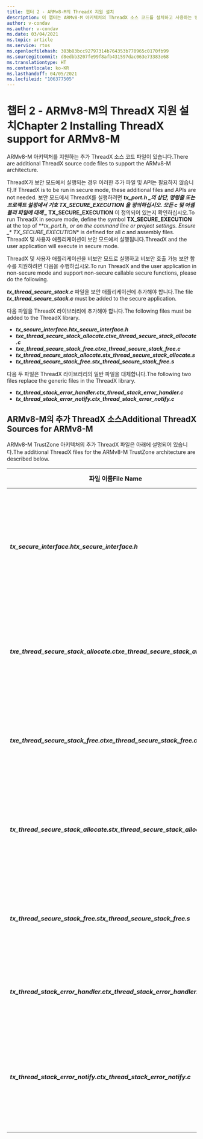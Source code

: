 ```yaml
---
title: 챕터 2 - ARMv8-M의 ThreadX 지원 설치
description: 이 챕터는 ARMv8-M 아키텍처의 ThreadX 소스 코드를 설치하고 사용하는 방법을 설명합니다.
author: v-condav
ms.author: v-condav
ms.date: 03/04/2021
ms.topic: article
ms.service: rtos
ms.openlocfilehash: 303b83bcc92797314b764353b770965c0170fb99
ms.sourcegitcommit: d8edbb3207fe99f8afb431597dac063e73383e68
ms.translationtype: HT
ms.contentlocale: ko-KR
ms.lasthandoff: 04/05/2021
ms.locfileid: "106377505"
---
```

#  <a name="chapter-2--installing-threadx-support-for-armv8-m"></a><span data-ttu-id="2f2c1-103">챕터 2 - ARMv8-M의 ThreadX 지원 설치</span><span class="sxs-lookup"><span data-stu-id="2f2c1-103">Chapter 2  Installing ThreadX support for ARMv8-M</span></span>

<span data-ttu-id="2f2c1-104">ARMv8-M 아키텍처를 지원하는 추가 ThreadX 소스 코드 파일이 있습니다.</span><span class="sxs-lookup"><span data-stu-id="2f2c1-104">There are additional ThreadX source code files to support the ARMv8-M architecture.</span></span>

<span data-ttu-id="2f2c1-105">ThreadX가 보안 모드에서 실행되는 경우 이러한 추가 파일 및 API는 필요하지 않습니다.</span><span class="sxs-lookup"><span data-stu-id="2f2c1-105">If ThreadX is to be run in secure mode, these additional files and APIs are not needed.</span></span> <span data-ttu-id="2f2c1-106">보안 모드에서 ThreadX를 실행하려면 **_tx_port.h_ *_의 상단, 명령줄 또는 프로젝트 설정에서 기호 **TX_SECURE_EXECUTION** 을 정의하십시오. 모든 c 및 어셈블리 파일에 대해 _* TX_SECURE_EXECUTION** 이 정의되어 있는지 확인하십시오.</span><span class="sxs-lookup"><span data-stu-id="2f2c1-106">To run ThreadX in secure mode, define the symbol **TX_SECURE_EXECUTION** at the top of **_tx_port.h_*_ or on the command line or project settings. Ensure _\* TX_SECURE_EXECUTION*\* is defined for all c and assembly files.</span></span> <span data-ttu-id="2f2c1-107">ThreadX 및 사용자 애플리케이션이 보안 모드에서 실행됩니다.</span><span class="sxs-lookup"><span data-stu-id="2f2c1-107">ThreadX and the user application will execute in secure mode.</span></span>

<span data-ttu-id="2f2c1-108">ThreadX 및 사용자 애플리케이션을 비보안 모드로 실행하고 비보안 호출 가능 보안 함수를 지원하려면 다음을 수행하십시오.</span><span class="sxs-lookup"><span data-stu-id="2f2c1-108">To run ThreadX and the user application in non-secure mode and support non-secure callable secure functions, please do the following.</span></span>

<span data-ttu-id="2f2c1-109">***tx_thread_secure_stack.c*** 파일을 보안 애플리케이션에 추가해야 합니다.</span><span class="sxs-lookup"><span data-stu-id="2f2c1-109">The file ***tx_thread_secure_stack.c*** must be added to the secure application.</span></span>

<span data-ttu-id="2f2c1-110">다음 파일을 ThreadX 라이브러리에 추가해야 합니다.</span><span class="sxs-lookup"><span data-stu-id="2f2c1-110">The following files must be added to the ThreadX library.</span></span>

- <span data-ttu-id="2f2c1-111">***tx_secure_interface.h***</span><span class="sxs-lookup"><span data-stu-id="2f2c1-111">***tx_secure_interface.h***</span></span>
- <span data-ttu-id="2f2c1-112">***txe_thread_secure_stack_allocate.c***</span><span class="sxs-lookup"><span data-stu-id="2f2c1-112">***txe_thread_secure_stack_allocate.c***</span></span>
- <span data-ttu-id="2f2c1-113">***txe_thread_secure_stack_free.c***</span><span class="sxs-lookup"><span data-stu-id="2f2c1-113">***txe_thread_secure_stack_free.c***</span></span>
- <span data-ttu-id="2f2c1-114">***tx_thread_secure_stack_allocate.s***</span><span class="sxs-lookup"><span data-stu-id="2f2c1-114">***tx_thread_secure_stack_allocate.s***</span></span>
- <span data-ttu-id="2f2c1-115">***tx_thread_secure_stack_free.s***</span><span class="sxs-lookup"><span data-stu-id="2f2c1-115">***tx_thread_secure_stack_free.s***</span></span>

<span data-ttu-id="2f2c1-116">다음 두 파일은 ThreadX 라이브러리의 일반 파일을 대체합니다.</span><span class="sxs-lookup"><span data-stu-id="2f2c1-116">The following two files replace the generic files in the ThreadX library.</span></span>

- <span data-ttu-id="2f2c1-117">***tx_thread_stack_error_handler.c***</span><span class="sxs-lookup"><span data-stu-id="2f2c1-117">***tx_thread_stack_error_handler.c***</span></span>
- <span data-ttu-id="2f2c1-118">***tx_thread_stack_error_notify.c***</span><span class="sxs-lookup"><span data-stu-id="2f2c1-118">***tx_thread_stack_error_notify.c***</span></span>

## <a name="additional-threadx-sources-for-armv8-m"></a><span data-ttu-id="2f2c1-119">ARMv8-M의 추가 ThreadX 소스</span><span class="sxs-lookup"><span data-stu-id="2f2c1-119">Additional ThreadX Sources for ARMv8-M</span></span>

<span data-ttu-id="2f2c1-120">ARMv8-M TrustZone 아키텍처의 추가 ThreadX 파일은 아래에 설명되어 있습니다.</span><span class="sxs-lookup"><span data-stu-id="2f2c1-120">The additional ThreadX files for the ARMv8-M TrustZone architecture are described below.</span></span>

  | <span data-ttu-id="2f2c1-121">**파일 이름**</span><span class="sxs-lookup"><span data-stu-id="2f2c1-121">**File Name**</span></span>                            | <span data-ttu-id="2f2c1-122">**콘텐츠**</span><span class="sxs-lookup"><span data-stu-id="2f2c1-122">**Contents**</span></span>                                                        |
  |------------------------------------------|---------------------------------------------------------------------|
  | <span data-ttu-id="2f2c1-123">***tx_secure_interface.h***</span><span class="sxs-lookup"><span data-stu-id="2f2c1-123">***tx_secure_interface.h***</span></span>              | <span data-ttu-id="2f2c1-124">ThreadX 비보안 호출 가능 함수를 정의하는 파일을 포함합니다.</span><span class="sxs-lookup"><span data-stu-id="2f2c1-124">Include file that defines the ThreadX non-secure callable functions.</span></span> |
  | <span data-ttu-id="2f2c1-125">***txe_thread_secure_stack_allocate.c***</span><span class="sxs-lookup"><span data-stu-id="2f2c1-125">***txe_thread_secure_stack_allocate.c***</span></span> |  <span data-ttu-id="2f2c1-126">보안 스택 할당 API의 오류 검사 파일입니다.</span><span class="sxs-lookup"><span data-stu-id="2f2c1-126">Error-checking file for the secure stack allocate API.</span></span> |
  | <span data-ttu-id="2f2c1-127">***txe_thread_secure_stack_free.c***</span><span class="sxs-lookup"><span data-stu-id="2f2c1-127">***txe_thread_secure_stack_free.c***</span></span>     |  <span data-ttu-id="2f2c1-128">보안 스택 해제 API의 오류 검사 파일입니다.</span><span class="sxs-lookup"><span data-stu-id="2f2c1-128">Error-checking file for the secure stack free API.</span></span> |
  | <span data-ttu-id="2f2c1-129">***tx_thread_secure_stack_allocate.s***</span><span class="sxs-lookup"><span data-stu-id="2f2c1-129">***tx_thread_secure_stack_allocate.s***</span></span>  |  <span data-ttu-id="2f2c1-130">보안 스택 할당 서비스의 비보안 베니어입니다.</span><span class="sxs-lookup"><span data-stu-id="2f2c1-130">Non-secure veneer for the secure stack allocate service.</span></span> |
  | <span data-ttu-id="2f2c1-131">***tx_thread_secure_stack_free.s***</span><span class="sxs-lookup"><span data-stu-id="2f2c1-131">***tx_thread_secure_stack_free.s***</span></span>      |  <span data-ttu-id="2f2c1-132">보안 스택 해제 서비스의 비보안 베니어입니다.</span><span class="sxs-lookup"><span data-stu-id="2f2c1-132">Non-secure veneer for the secure stack free service.</span></span> |
  | <span data-ttu-id="2f2c1-133">***tx_thread_stack_error_handler.c***</span><span class="sxs-lookup"><span data-stu-id="2f2c1-133">***tx_thread_stack_error_handler.c***</span></span>    |  <span data-ttu-id="2f2c1-134">스레드 스택 오류의 처리기입니다.</span><span class="sxs-lookup"><span data-stu-id="2f2c1-134">Handler for thread stack errors.</span></span> |
  | <span data-ttu-id="2f2c1-135">***tx_thread_stack_error_notify.c***</span><span class="sxs-lookup"><span data-stu-id="2f2c1-135">***tx_thread_stack_error_notify.c***</span></span>     |  <span data-ttu-id="2f2c1-136">스레드 스택 오류를 처리하기 위한 알림 콜백을 등록합니다.</span><span class="sxs-lookup"><span data-stu-id="2f2c1-136">Register notification callback for handling thread stack errors.</span></span> |
